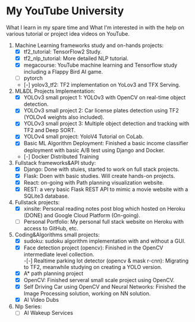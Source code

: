 # My YouTube University

What I learn in my spare time and What I'm interested in with the help on various tutorial or project idea videos on YouTube.

1. Machine Learning frameworks study and on-hands projects:  
    - [x] tf2_tutorial: TensorFlow2 Study.  
    - [x] tf2_nlp_tutorial: More detailed NLP tutorial.  
    - [x] megacourse: YouTube machine learning and Tensorflow study including a Flappy Bird AI game.  
    - [ ] pytorch  
    - [-] yolov3_tf2: TF2 implementation on YoLov3 and TFX Serving.
2. ML&DL Projects Implementation:  
    - [x] YOLOv3 small project 1: YOLOv3 with OpenCV on real-time object detection.  
    - [x] YOLOv3 small project 2: Car license plates detection using TF2 (YOLOv4 weights also included).  
    - [x] YOLOv3 small project 3: Multiple object detection and tracking with TF2 and Deep SORT.  
    - [x] YOLOv4 small project: YoloV4 Tutorial on CoLab.  
    - [x] Basic ML Algorithm Deployment: Finished a basic income classifier deployment with basic A/B test using Django and Docker.
    - [-] Docker Distributed Training
3. Fullstack frameworks&API study:  
    - [x] Django: Done with stuies, started to work on full stack projects.  
    - [x] Flask: Doen with basic studies. Will create hands-on projects.  
    - [x] React: on-going with Path planning visualization website.  
    - [x] REST: a very basic Flask REST API to mimic a movie website with a SQLite3 database.  
4. Fullstack projects:  
    - [x] xinsite: Personal reading notes post blog which hosted on Heroku (DONE) and Google Cloud Platform (On-going).  
    - [ ] Personal Portfolio: My personal full stack website on Heroku with access to GitHub, etc.  
5. Coding&Algorithms small projects:  
    -[x] sudoku: sudoku algorithm implementation with and without a GUI.  
    -[x] Face detection project (opencv): Finished in the OpenCV intermediate level collection.  
    -[-] Realtime parking lot detector (opencv & mask r-cnn): Migrating to TF2, meanwhile studying on creating a YOLO version.  
    -[x] A* path planning project  
    -[x] OpenCV: Finished serveral small scale project using OpenCV.  
    -[x] Self Driving Car using OpenCV and Neural Networks: Finished the Image Processing solution, working on NN solution.   
    -[x] AI Video Dubs  
6. Nlp Series:
    -[ ] AI Wakeup Services
